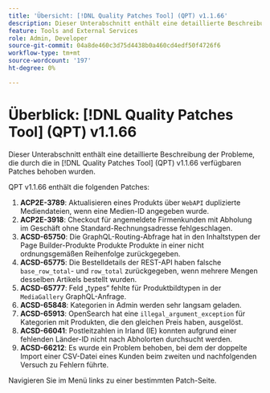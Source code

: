 ```yaml
---
title: 'Übersicht: [!DNL Quality Patches Tool] (QPT) v1.1.66'
description: Dieser Unterabschnitt enthält eine detaillierte Beschreibung der Probleme, die durch die in Version 1.1.66  [!DNL Quality Patches Tool]  Patches behoben wurden.
feature: Tools and External Services
role: Admin, Developer
source-git-commit: 04a8de460c3d75d4438b0a460cd4edf50f4726f6
workflow-type: tm+mt
source-wordcount: '197'
ht-degree: 0%

---
```


# Überblick: [!DNL Quality Patches Tool] (QPT) v1.1.66

Dieser Unterabschnitt enthält eine detaillierte Beschreibung der Probleme, die durch die in [!DNL Quality Patches Tool] (QPT) v1.1.66 verfügbaren Patches behoben wurden.

QPT v1.1.66 enthält die folgenden Patches:
1. **ACP2E-3789**: Aktualisieren eines Produkts über `WebAPI` duplizierte Mediendateien, wenn eine Medien-ID angegeben wurde.
1. **ACP2E-3918**: Checkout für angemeldete Firmenkunden mit Abholung im Geschäft ohne Standard-Rechnungsadresse fehlgeschlagen.
1. **ACSD-65750**: Die GraphQL-Routing-Abfrage hat in den Inhaltstypen der Page Builder-Produkte Produkte Produkte in einer nicht ordnungsgemäßen Reihenfolge zurückgegeben.
1. **ACSD-65775**: Die Bestelldetails der REST-API haben falsche `base_row_total`- und `row_total` zurückgegeben, wenn mehrere Mengen desselben Artikels bestellt wurden.
1. **ACSD-65777**: Feld „types“ fehlte für Produktbildtypen in der `MediaGallery` GraphQL-Anfrage.
1. **ACSD-65848**: Kategorien in Admin werden sehr langsam geladen.
1. **ACSD-65913**: OpenSearch hat eine `illegal_argument_exception` für Kategorien mit Produkten, die den gleichen Preis haben, ausgelöst.
1. **ACSD-66041**: Postleitzahlen in Irland (IE) konnten aufgrund einer fehlenden Länder-ID nicht nach Abholorten durchsucht werden.
1. **ACSD-66212**: Es wurde ein Problem behoben, bei dem der doppelte Import einer CSV-Datei eines Kunden beim zweiten und nachfolgenden Versuch zu Fehlern führte.

Navigieren Sie im Menü links zu einer bestimmten Patch-Seite.
